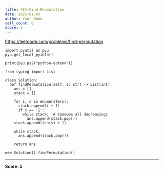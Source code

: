 ```yaml
---
title: 484-Find-Permutation
date: 2025-01-03
author: Your Name
cell_count: 6
score: 5
---
```


https://leetcode.com/problems/find-permutation


```
import pyutil as pyu
pyu.get_local_pyinfo()
```


```
print(pyu.ps2("python-dotenv"))
```


```
from typing import List
```


```
class Solution:
  def findPermutation(self, s: str) -> List[int]:
    ans = []
    stack = []

    for i, c in enumerate(s):
      stack.append(i + 1)
      if c == 'I':
        while stack:  # Consume all decreasings
          ans.append(stack.pop())
    stack.append(len(s) + 1)

    while stack:
      ans.append(stack.pop())

    return ans
```


```
new Solution().findPermutation()
```


---
**Score: 5**